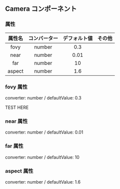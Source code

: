 ## Camera コンポーネント
<!-- EDIT HERE(@Component)-->











<!-- /EDIT HERE-->
### 属性
<!-- DO NOT EDIT -->
<!-- ATTRS -->
| 属性名 | コンバーター | デフォルト値 | その他 |
|:------:|:------:|:------:|:------:|
| fovy | number | 0.3 |  |
| near | number | 0.01 |  |
| far | number | 10 |  |
| aspect | number | 1.6 |  |
<!-- /ATTRS -->
<!-- /DO NOT EDIT -->
### fovy 属性
converter: number / defaultValue: 0.3

<!-- EDIT HERE(fovy)-->


TEST HERE







<!-- /EDIT HERE-->
### near 属性
converter: number / defaultValue: 0.01

<!-- EDIT HERE(near)-->





<!-- /EDIT HERE-->
### far 属性
converter: number / defaultValue: 10

<!-- EDIT HERE(far)-->











<!-- /EDIT HERE-->
### aspect 属性
converter: number / defaultValue: 1.6

<!-- EDIT HERE(aspect)-->











<!-- /EDIT HERE-->
